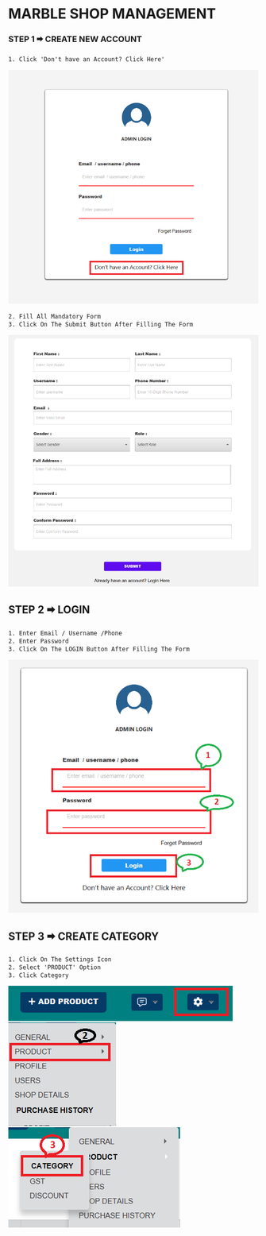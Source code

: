 # MARBLE SHOP MANAGEMENT


###  STEP 1 🠮 CREATE NEW ACCOUNT

   
    1. Click 'Don't have an Account? Click Here'

<img src="https://github.com/pradum97/MARBLE-SHOP-MANAGEMENT/blob/development/ScreenShot/signupBn.png" alt="">

    2. Fill All Mandatory Form
    3. Click On The Submit Button After Filling The Form

<img src="https://github.com/pradum97/MARBLE-SHOP-MANAGEMENT/blob/development/ScreenShot/signup.png" alt="">

##  STEP 2  🠮 LOGIN
    1. Enter Email / Username /Phone
    2. Enter Password
    3. Click On The LOGIN Button After Filling The Form
<img src="https://github.com/pradum97/MARBLE-SHOP-MANAGEMENT/blob/development/ScreenShot/login.png" ALT="Login_Image">


## STEP 3 🠮 CREATE  CATEGORY 
    1. Click On The Settings Icon
    2. Select 'PRODUCT' Option
    3. Click Category

<img src="https://github.com/pradum97/MARBLE-SHOP-MANAGEMENT/blob/development/ScreenShot/setting1.png"> <img src="https://github.com/pradum97/MARBLE-SHOP-MANAGEMENT/blob/development/ScreenShot/settingProduct2.png">  <img src="https://github.com/pradum97/MARBLE-SHOP-MANAGEMENT/blob/development/ScreenShot/settingProduct3.png">

    
